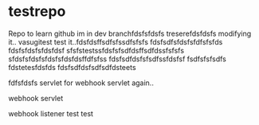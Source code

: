 # testrepo
Repo to learn github
im in dev branchfdsfsfdsfs
treserefdsfdsfs
modifying it.. vasugitest
test it..fdsfdsffsdfsfssdfsfsfs
fdsfsdfsfdsfsfdfsfsfds
fdsfsfdsfsfdsfdsf
sfsfstestssfdsfsfsdfdsffsdfdssfsfsfs
sfdsfsfdsfsfdsfsfdsfdsffdfsfss
fdsfsdfdsfsfsdfssfdsfsf
fsdfsfsfsdfs
fdstetesfdsfds
fdsfsdfdsfsdfsdfdsteets

fdfsfdsfs
servlet for webhook
servlet again..

webhook servlet

webhook listener
test
test
